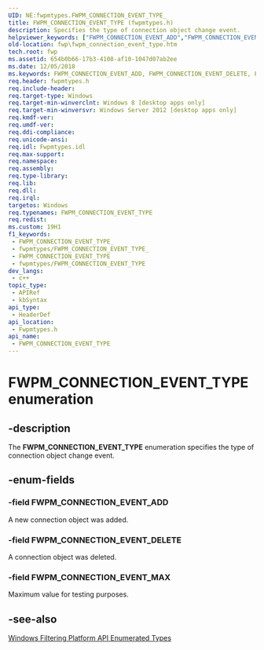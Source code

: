 ```yaml
---
UID: NE:fwpmtypes.FWPM_CONNECTION_EVENT_TYPE_
title: FWPM_CONNECTION_EVENT_TYPE (fwpmtypes.h)
description: Specifies the type of connection object change event.
helpviewer_keywords: ["FWPM_CONNECTION_EVENT_ADD","FWPM_CONNECTION_EVENT_DELETE","FWPM_CONNECTION_EVENT_MAX","FWPM_CONNECTION_EVENT_TYPE","FWPM_CONNECTION_EVENT_TYPE enumeration [Filtering]","fwp.fwpm_connection_event_type","fwpmtypes/FWPM_CONNECTION_EVENT_ADD","fwpmtypes/FWPM_CONNECTION_EVENT_DELETE","fwpmtypes/FWPM_CONNECTION_EVENT_MAX","fwpmtypes/FWPM_CONNECTION_EVENT_TYPE"]
old-location: fwp\fwpm_connection_event_type.htm
tech.root: fwp
ms.assetid: 654b0b66-17b3-4108-af10-1047d07ab2ee
ms.date: 12/05/2018
ms.keywords: FWPM_CONNECTION_EVENT_ADD, FWPM_CONNECTION_EVENT_DELETE, FWPM_CONNECTION_EVENT_MAX, FWPM_CONNECTION_EVENT_TYPE, FWPM_CONNECTION_EVENT_TYPE enumeration [Filtering], fwp.fwpm_connection_event_type, fwpmtypes/FWPM_CONNECTION_EVENT_ADD, fwpmtypes/FWPM_CONNECTION_EVENT_DELETE, fwpmtypes/FWPM_CONNECTION_EVENT_MAX, fwpmtypes/FWPM_CONNECTION_EVENT_TYPE
req.header: fwpmtypes.h
req.include-header: 
req.target-type: Windows
req.target-min-winverclnt: Windows 8 [desktop apps only]
req.target-min-winversvr: Windows Server 2012 [desktop apps only]
req.kmdf-ver: 
req.umdf-ver: 
req.ddi-compliance: 
req.unicode-ansi: 
req.idl: Fwpmtypes.idl
req.max-support: 
req.namespace: 
req.assembly: 
req.type-library: 
req.lib: 
req.dll: 
req.irql: 
targetos: Windows
req.typenames: FWPM_CONNECTION_EVENT_TYPE
req.redist: 
ms.custom: 19H1
f1_keywords:
 - FWPM_CONNECTION_EVENT_TYPE_
 - fwpmtypes/FWPM_CONNECTION_EVENT_TYPE_
 - FWPM_CONNECTION_EVENT_TYPE
 - fwpmtypes/FWPM_CONNECTION_EVENT_TYPE
dev_langs:
 - c++
topic_type:
 - APIRef
 - kbSyntax
api_type:
 - HeaderDef
api_location:
 - Fwpmtypes.h
api_name:
 - FWPM_CONNECTION_EVENT_TYPE
---
```


# FWPM_CONNECTION_EVENT_TYPE enumeration


## -description

The <b>FWPM_CONNECTION_EVENT_TYPE</b> enumeration specifies the type of connection object change event.

## -enum-fields

### -field FWPM_CONNECTION_EVENT_ADD

A new connection object was added.

### -field FWPM_CONNECTION_EVENT_DELETE

A connection object was deleted.

### -field FWPM_CONNECTION_EVENT_MAX

Maximum value for testing purposes.

## -see-also

<a href="https://docs.microsoft.com/windows/desktop/FWP/fwp-enums">Windows Filtering Platform API Enumerated Types</a>

